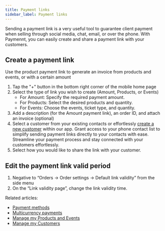 ```yaml
---
title: Payment links
sidebar_label: Payment links
---
```

Sending a payment link is a very useful tool to guarantee client payment when selling through social media, chat, email, or over the phone. With Paymennt, you can easily create and share a payment link with your customers.

## Create a payment link

Use the product payment link to generate an invoice from products and events, or with a certain amount

1. Tap the "+" button in the bottom right corner of the mobile home page
2. Select the type of link you wish to create (Amount, Products, or Events)
   * For Amount: Specify the required payment amount.
   * For Products: Select the desired products and quantity.
   * For Events: Choose the events, ticket type, and quantity.
3. Add a description (for the Amount payment link), an order ID, and attach an invoice (optional)
4. Select a customer from your existing contacts or effortlessly [create a new customer](8-customers.md) within our app. Grant access to your phone contact list to simplify sending payment links directly to your contacts with ease. Streamline your payment process and stay connected with your customers effortlessly.
5. Select how you would like to share the link with your customer.

## Edit the payment link valid period

1. Negative to “Orders -> Order settings -> Default link validity” from the side menu
2. On the “Link validity page”, change the link validity time.

Related articles:

* [Payment methods](3-payments-methods.md)
* [Multicurrency payments](4-multicurrency-payments.md)
* [Manage my Products and Events](7-products,-collections,-and-events.md)
* [Manage my Customers](8-customers.md)

